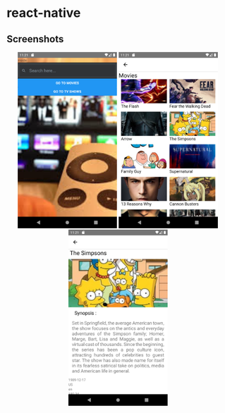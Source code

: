 # react-native

## Screenshots
<p align="center">
  <img src="./img/Screenshot_1567632063.png" height="400px"/>

  <img src="./img/Screenshot_1567632069.png" height="400px"/>
  
  <img src="./img/Screenshot_1567632080.png" height="400px"/>
</p>
